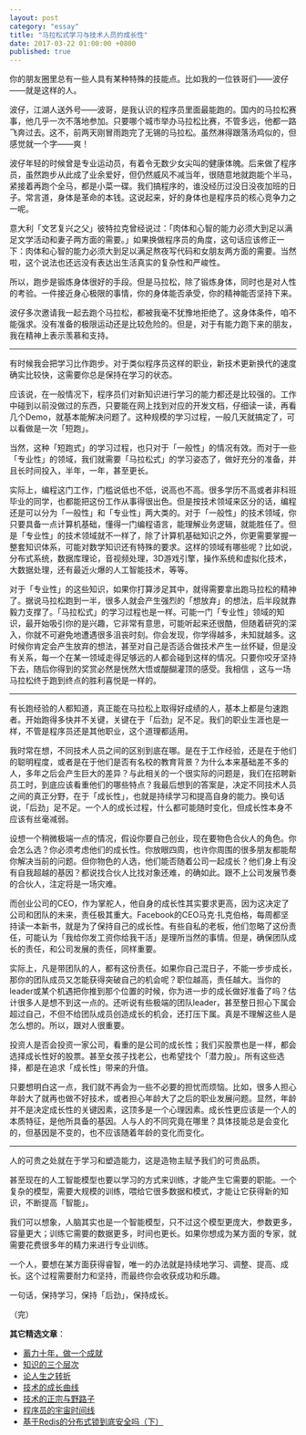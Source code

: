 ```yaml
---
layout: post
category: "essay"
title: "马拉松式学习与技术人员的成长性"
date: 2017-03-22 01:00:00 +0800
published: true
---
```


你的朋友圈里总有一些人具有某种特殊的技能点。比如我的一位铁哥们——波仔——就是这样的人。

<!--more-->

波仔，江湖人送外号——波哥，是我认识的程序员里面最能跑的。国内的马拉松赛事，他几乎一次不落地参加。只要哪个城市举办马拉松比赛，不管多远，他都一路飞奔过去。这不，前两天刚冒雨跑完了无锡的马拉松。虽然淋得跟落汤鸡似的，但感觉就一个字——爽！

波仔年轻的时候曾是专业运动员，有着令无数少女尖叫的健康体魄。后来做了程序员，虽然跑步从此成了业余爱好，但仍然威风不减当年，很随意地就跑能个半马，紧接着再跑个全马，都是小菜一碟。我们搞程序的，谁没经历过没日没夜加班的日子。常言道，身体是革命的本钱。这说起来，好的身体也是程序员的核心竞争力之一呢。

意大利「文艺复兴之父」彼特拉克曾经说过：「肉体和心智的能力必须大到足以满足文学活动和妻子两方面的需要。」如果换做程序员的角度，这句话应该修正一下：肉体和心智的能力必须大到足以满足熬夜写代码和女朋友两方面的需要。当然啦，这个说法也还远没有表达出生活真实的复杂性和严峻性。

所以，跑步是锻炼身体很好的手段。但是马拉松，除了锻炼身体，同时也是对人性的考验。一件接近身心极限的事情，你的身体能否承受，你的精神能否坚持下来。

波仔多次邀请我一起去跑个马拉松，都被我毫不犹豫地拒绝了。这身体条件，咱不能强求。没有准备的极限运动还是比较危险的。但是，对于有能力跑下来的朋友，我在精神上表示羡慕和支持。

---

有时候我会把学习比作跑步。对于类似程序员这样的职业，新技术更新换代的速度确实比较快，这需要你总是保持在学习的状态。

应该说，在一般情况下，程序员们对新知识进行学习的能力都还是比较强的。工作中碰到以前没做过的东西，只要能在网上找到对应的开发文档，仔细读一读，再看几个Demo，就基本能解决问题了。这种规模的学习过程，一般几天就搞定了，可以看做是一次「短跑」。

当然，这种「短跑式」的学习过程，也只对于「一般性」的情况有效。而对于一些「专业性」的领域，我们就需要「马拉松式」的学习姿态了，做好充分的准备，并且长时间投入，半年，一年，甚至更长。

实际上，编程这门工作，门槛说低也不低，说高也不高。很多学历不高或者非科班毕业的同学，也都能把这份工作从事得很出色。但是按技术领域来区分的话，编程还是可以分为「一般性」和「专业性」两大类的。对于「一般性」的技术领域，你只要具备一点计算机基础，懂得一门编程语言，能理解业务逻辑，就能胜任了。但是「专业性」的技术领域就不一样了，除了计算机基础知识之外，你更需要掌握一整套知识体系，可能对数学知识还有特殊的要求。这样的领域有哪些呢？比如说，分布式系统，数据库理论，音视频处理，3D游戏引擎，操作系统和虚拟化技术，大数据处理，还有最近火爆的人工智能技术，等等。

对于「专业性」的这些知识，如果你打算涉足其中，就得需要拿出跑马拉松的精神了。据说马拉松跑到一半，很多人就会产生强烈的「想放弃」的想法，后半段就靠毅力支撑了。「马拉松式」的学习过程也是一样。可能一门「专业性」领域的知识，最开始吸引你的是兴趣，它非常有意思，可能听起来还很酷，但随着研究的深入，你就不可避免地遭遇很多沮丧时刻。你会发现，你学得越多，未知就越多。这时候你肯定会产生放弃的想法，甚至对自己是否适合做技术产生一丝怀疑，但是没有关系，每一个在某一领域走得足够远的人都会碰到这样的情况。只要你咬牙坚持下去，随后你得到的奖赏必然是恍然大悟或醍醐灌顶的感受。我相信 ，这与一场马拉松终于跑到终点的胜利喜悦是一样的。

---

有长跑经验的人都知道，真正能在马拉松上取得好成绩的人，基本上都是匀速跑者。开始跑得多快并不关键，关键在于「后劲」足不足。我们的职业生涯也是一样，不管是程序员还是其他职业，这个道理都适用。

我时常在想，不同技术人员之间的区别到底在哪。是在于工作经验，还是在于他们的聪明程度，或者是在于他们是否有名校的教育背景？为什么本来基础差不多的人，多年之后会产生巨大的差异？与此相关的一个很实际的问题是，我们在招聘新员工时，到底应该看重他们的哪些特点？我最后想到的答案是，决定不同技术人员之间的真正分野，在于「成长性」，也就是持续学习和提高自身的能力。换句话说，「后劲」足不足。一个人的成长过程，什么都可能随时变化，但成长性本身不应该有丝毫减弱。

设想一个稍微极端一点的情况，假设你要自己创业，现在要物色合伙人的角色。你会怎么选？你必须考虑他们的成长性。你放眼四周，也许你周围的很多朋友都能帮你解决当前的问题。但你物色的人选，他们能否随着公司一起成长？他们身上有没有自我超越的基因？都说找合伙人比找对象还难，的确如此。跟不上公司发展节奏的合伙人，注定将是一场灾难。

而创业公司的CEO，作为掌舵人，他自身的成长性其实要求更高，因为这决定了公司和团队的未来，责任极其重大。Facebook的CEO马克·扎克伯格，每周都坚持读一本新书，就是为了保持自己的成长性。有些自私的老板，他们忽略了这份责任，可能认为「我给你发工资你给我干活」是理所当然的事情。但是，确保团队成长的责任，和公司发展的责任，同样重要。

实际上，凡是带团队的人，都有这份责任。如果你自己混日子，不能一步步成长，那你的团队成员又怎能获得突破自己的机会呢？职位越高，责任越大。当你的leader或某个机遇把你推到那个位置的时候，你为进一步的成长做好准备了吗？估计很多人是想不到这一点的。还听说有些极端的团队leader，甚至整日担心下属会超过自己，不但不给团队成员创造成长的机会，还打压下属。真是不理解这些人是怎么想的。所以，跟对人很重要。

投资人是否会投资一家公司，看重的是公司的成长性；我们买股票也是一样，都会选择成长性好的股票。甚至女孩子找老公，也希望找个「潜力股」。所有这些选择，都是在追求「成长性」带来的升值。

只要想明白这一点，我们就不再会为一些不必要的担忧而烦恼。比如，很多人担心年龄大了就再也做不好技术，或者担心年龄大了之后的职业发展问题。显然，年龄并不是决定成长性的关键因素，这顶多是一个心理因素。成长性更应该是一个人的本质特征，是他所具备的基因。人与人的不同究竟在哪里？具体技能总是会变化的，但基因是不变的，也不应该随着年龄的变化而变化。

---

人的可贵之处就在于学习和塑造能力，这是造物主赋予我们的可贵品质。

甚至现在的人工智能模型也要以学习的方式来训练，才能产生它需要的职能。一个复杂的模型，需要大规模的训练，喂给它很多数据和模式，才能让它获得新的知识，不断提高「智能」。

我们可以想象，人脑其实也是一个智能模型，只不过这个模型更庞大，参数更多，容量更大；训练它需要的数据更多，时间也更长。如果你想成为某方面的专家，就需要花费很多年的精力来进行专业训练。

一个人，要想在某方面获得睿智，唯一的办法就是持续地学习、调整、提高、成长。这个过程需要耐力和坚持，而最终你会收获成功和乐趣。

一句话，保持学习，保持「后劲」，保持成长。

（完）

**其它精选文章**：

* [蓄力十年，做一个成就](https://mp.weixin.qq.com/s?__biz=MzA4NTg1MjM0Mg==&mid=2657261524&idx=1&sn=f41934e050c964edd71371923c89e7cc&chksm=84479e0db330171b4211c0c31d11f94ed2508a68adc8760b173e448c26ab7b99964d5038c4dd#rd)
* [知识的三个层次](/posts/blog-knowledge-hierarchy.html)
* [论人生之转折](http://mp.weixin.qq.com/s?__biz=MzA4NTg1MjM0Mg==&mid=2657261385&idx=1&sn=56b335b4f33546c5baa41a1c7f1b6551#rd)
* [技术的成长曲线](/posts/blog-growth-curve.html)
* [技术的正宗与野路子](http://mp.weixin.qq.com/s?__biz=MzA4NTg1MjM0Mg==&mid=2657261357&idx=1&sn=ebb11a1623e00ca8e6ad55c9ad6b2547#rd)
* [程序员的宇宙时间线](/posts/blog-programmer-choice.html)
* [基于Redis的分布式锁到底安全吗（下）](/posts/blog-redlock-reasoning-part2.html)


